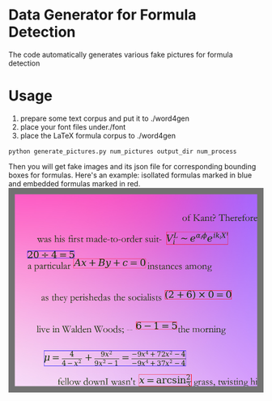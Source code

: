 # Data Generator for Formula Detection
The code automatically generates various fake pictures for formula detection
# Usage
1. prepare some text corpus and put it to ./word4gen
2. place your font files under./font
3. place the LaTeX formula corpus to ./word4gen
```
python generate_pictures.py num_pictures output_dir num_process
```

Then you will get fake images and its json file for corresponding bounding boxes for formulas.
Here's an example: isollated formulas marked in blue and embedded formulas marked in red.
![Alt text](imgs/outputformulas_with_words_000007.png?raw=true "Title")

